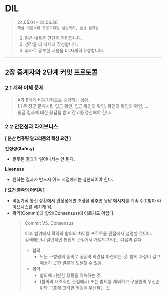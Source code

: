 # DIL

> 24.05.01 - 24.06.30  
> `핵심 이론부터 프로그래밍 실습까지, 분산 컴퓨팅`  
> 
> 1. 읽은 내용은 간단히 정리합니다.
> 2. 생각을 더 자세히 작성합니다.
> 3. 추가로 공부한 내용을 더 자세히 작성합니다.

---

## 2장 중계자와 2단계 커밋 프로토콜

### 2.1 계좌 이체 문제
> A가 B에게 비동기적으로 송금하는 상황.  
> 1.1 두 장군 문제처럼 입금 확인, 입금 확인의 확인, 확인의 확인의 확인, ...  
> 송금 결과에 대한 응답을 받고 잔고를 갱신해야 한다.

### 2.2 안전성과 라이브니스
**[ 분산 컴퓨팅 알고리즘의 핵심 요건 ]**

**안정성(Safety)**  
- 잘못된 결과가 일어나서는 안 된다.
 
**Liveness**  
- 원하는 결과가 반드시 어느 시점에서는 실현되어야 한다.


**[ 요건 충족의 어려움 ]**
- 비동기적 통신 상황에서 안정성에만 초점을 맞추면 응답 메시지를 계속 주고받아 라이브니스를 해치게 됨.
- 확약(Commit)과 합의(Consensus)에 이르기도 어렵다.
    > Commit VS. Consensus  
    > 
    > 이후 범위에서 확약와 합의의 차이를 프로토콜 관점에서 설명할 것이다.  
    검색해보니 일반적인 협업의 관점에서 개념의 차이는 다음과 같다.
    >
    > - 합의 
    >   - 모든 구성원의 동의로 공동의 의견을 마련하는 것. 합의 과정이 길고 예상치 못한 결론에 도달할 수 있음.
    > - 확약 
    >   - 합의에 기반한 행동을 약속하는 것.
    >   - (합의와 대조적인 관점에서) 또는 합의를 제외하고 구성원의 우선순위와 목표에 고려한 행동을 우선하는 것.
